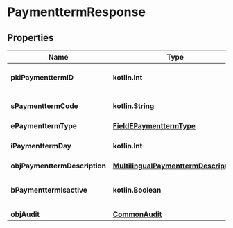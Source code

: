 
# PaymenttermResponse

## Properties
Name | Type | Description | Notes
------------ | ------------- | ------------- | -------------
**pkiPaymenttermID** | **kotlin.Int** | The unique ID of the Paymentterm | 
**sPaymenttermCode** | **kotlin.String** | The code of the Paymentterm | 
**ePaymenttermType** | [**FieldEPaymenttermType**](FieldEPaymenttermType.md) |  | 
**iPaymenttermDay** | **kotlin.Int** | The day of the Paymentterm | 
**objPaymenttermDescription** | [**MultilingualPaymenttermDescription**](MultilingualPaymenttermDescription.md) |  | 
**bPaymenttermIsactive** | **kotlin.Boolean** | Whether the Paymentterm is active or not | 
**objAudit** | [**CommonAudit**](CommonAudit.md) |  | 



